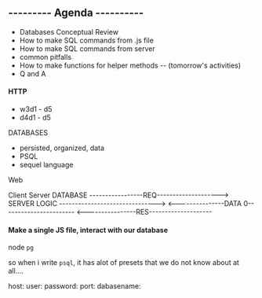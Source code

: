 ## --------- Agenda ----------

- Databases Conceptual Review
- How to make SQL commands from .js file
- How to make SQL commands from server
- common pitfalls
- How to make functions for helper methods -- (tomorrow's activities)
- Q and A

#### HTTP

- w3d1 - d5
- d4d1 - d5

DATABASES 

- persisted, organized, data 
- PSQL
- sequel language 



Web 

Client                                Server                               DATABASE
-----------------REQ-------------------->
                                SERVER LOGIC ------------------------------->
                                <---------------DATA 0-----------------------
<----------------RES--------------------


#### Make a single JS file, interact with our database

node `pg`

so when i write `psql`, it has alot of presets that we do not know about at all....


host:
user:
password:
port:
dabasename:
